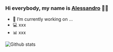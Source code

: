 ### Hi everybody, my name is [Alessandro](https://www.alessandrobramucci.com/) 👋😃

- 🔭 I’m currently working on ...
- 💻 xxx
- 📊 xxx

![Github stats](https://github-readme-stats.vercel.app/api?username=Alessandro1984&theme=highcontrast&show_icons=true&count_private=true)
